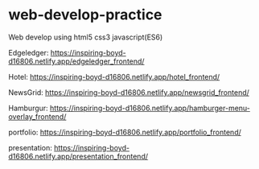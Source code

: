 # web-develop-practice
Web develop using html5 css3 javascript(ES6)

Edgeledger: https://inspiring-boyd-d16806.netlify.app/edgeledger_frontend/

Hotel: https://inspiring-boyd-d16806.netlify.app/hotel_frontend/

NewsGrid: https://inspiring-boyd-d16806.netlify.app/newsgrid_frontend/

Hamburgur: https://inspiring-boyd-d16806.netlify.app/hamburger-menu-overlay_frontend/

portfolio: https://inspiring-boyd-d16806.netlify.app/portfolio_frontend/

presentation: https://inspiring-boyd-d16806.netlify.app/presentation_frontend/

